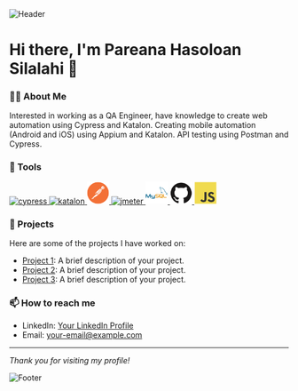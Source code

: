 <img src="https://dresma.ai/wp-content/uploads/2022/01/QA-Automation-EngineerMW.gif" alt="Header" width="800" height="300">

# Hi there, I'm Pareana Hasoloan Silalahi 👋

### 👨‍💻 About Me
Interested in working as a QA Engineer, have knowledge to create web automation using Cypress and Katalon. Creating mobile automation (Android and iOS) using Appium and Katalon. API testing using Postman and Cypress. 

### 🔧 Tools
<p align="left">
  <a href="https://www.cypress.io" target="_blank" rel="noreferrer">
    <img src="https://raw.githubusercontent.com/simple-icons/simple-icons/6e46ec1fc23b60c8fd0d2f2ff46db82e16dbd75f/icons/cypress.svg" alt="cypress" width="40" height="40"/>
  </a>
  <a href="https://www.katalon.com" target="_blank" rel="noreferrer">
    <img src="https://upload.wikimedia.org/wikipedia/commons/e/e4/Katalon-logo.png" alt="katalon" width="40" height="40"/>
  </a>
  <a href="https://www.postman.com/" target="_blank" rel="noreferrer">
    <img src="https://raw.githubusercontent.com/devicons/devicon/master/icons/postman/postman-original.svg" alt="postman" width="40" height="40"/>
  </a>
  <a href="https://jmeter.apache.org/" target="_blank" rel="noreferrer">
    <img src="https://jmeter.apache.org/images/jmeter_square.svg" alt="jmeter" width="40" height="40"/>
  </a>
  <a href="https://www.mysql.com/" target="_blank" rel="noreferrer">
    <img src="https://raw.githubusercontent.com/devicons/devicon/master/icons/mysql/mysql-original-wordmark.svg" alt="mysql" width="40" height="40"/>
  </a>
  <a href="https://github.com/" target="_blank" rel="noreferrer">
    <img src="https://raw.githubusercontent.com/devicons/devicon/master/icons/github/github-original.svg" alt="github" width="40" height="40"/>
  </a>
  <a href="https://developer.mozilla.org/en-US/docs/Web/JavaScript" target="_blank" rel="noreferrer">
    <img src="https://raw.githubusercontent.com/devicons/devicon/master/icons/javascript/javascript-original.svg" alt="javascript" width="40" height="40"/>
  </a>
</p>

### 📂 Projects
Here are some of the projects I have worked on:
- [Project 1](https://github.com/yourusername/project1): A brief description of your project.
- [Project 2](https://github.com/yourusername/project2): A brief description of your project.
- [Project 3](https://github.com/yourusername/project3): A brief description of your project.

### 📫 How to reach me
- LinkedIn: [Your LinkedIn Profile](https://www.linkedin.com/in/yourlinkedin/)
- Email: [your-email@example.com](mailto:your-email@example.com)



---

*Thank you for visiting my profile!*

<img src="https://your-footer-image-url.com" alt="Footer" width="800" height="200">
